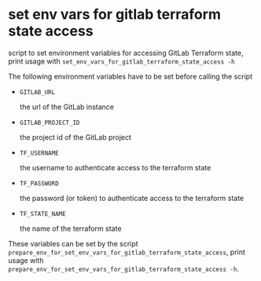 # set env vars for gitlab terraform state access

script to set environment variables for accessing GitLab Terraform state, print usage with `set_env_vars_for_gitlab_terraform_state_access -h`

The following environment variables have to be set before calling the script

- `GITLAB_URL`

   the url of the GitLab instance

- `GITLAB_PROJECT_ID`

   the project id of the GitLab project

- `TF_USERNAME`

   the username to authenticate access to the terraform state

- `TF_PASSWORD`

   the password (or token) to authenticate access to the terraform state

- `TF_STATE_NAME`

   the name of the terraform state

These variables can be set by the script `prepare_env_for_set_env_vars_for_gitlab_terraform_state_access`, print usage with `prepare_env_for_set_env_vars_for_gitlab_terraform_state_access -h`.
